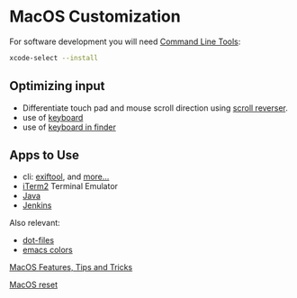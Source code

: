 # MacOS Customization

For software development you will need
[Command Line Tools](https://developer.apple.com/library/archive/technotes/tn2339/):

```sh
xcode-select --install
```

## Optimizing input

* Differentiate touch pad and mouse scroll direction using
[scroll reverser](https://pilotmoon.com/scrollreverser/).
* use of [keyboard](keyboard.html)
* use of [keyboard in finder](finder.html)

## Apps to Use

* cli: [exiftool](/apps/cli-exiftool.html), and [more...](cli.html)
* [iTerm2](iTerm2.html) Terminal Emulator
* [Java](java.html)
* [Jenkins](jenkins.html)

Also relevant:

* [dot-files](/apps/dot-files/)
* [emacs colors](/apps/emacs/)

[MacOS Features, Tips and Tricks](https://apple.stackexchange.com/questions/400/please-share-your-hidden-macos-features-or-tips-and-tricks)

[MacOS reset](reset.html)

